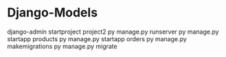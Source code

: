 # Django-Models

django-admin startproject project2
py manage.py runserver
py manage.py startapp products
py manage.py startapp orders
py manage.py makemigrations
py manage.py migrate
